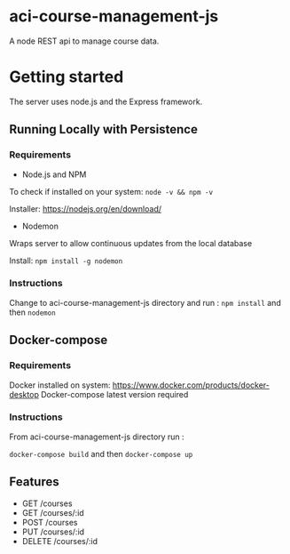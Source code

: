# aci-course-management-js
A node REST api to manage course data. 

# Getting started 

The server uses node.js and the Express framework. 

## Running Locally with Persistence 

### Requirements 

* Node.js and NPM


To check if installed on your system:
``` node -v && npm -v ```

Installer:
https://nodejs.org/en/download/



* Nodemon 


Wraps server to allow continuous updates from the local database 

Install: 
``` npm install -g nodemon ```

### Instructions
Change to aci-course-management-js directory and run :
 ``` npm install ```
 and then 
 ``` nodemon ```
 
 ## Docker-compose
 
 ### Requirements 
 
 Docker installed on system: https://www.docker.com/products/docker-desktop
 Docker-compose latest version required 
 
 ### Instructions

 From aci-course-management-js directory run :
 
``` docker-compose build ```
and then
``` docker-compose up ```
 
 
## Features 
* GET /courses
* GET /courses/:id
* POST /courses
* PUT /courses/:id
* DELETE /courses/:id
